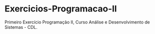 # Exercicios-Programacao-II
Primeiro Exercício Programação II, Curso Análise e Desenvolvimento de Sistemas - CDL.
